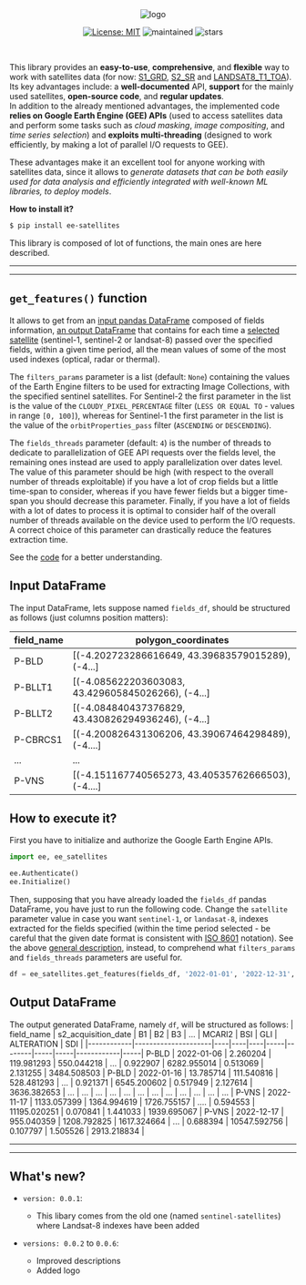 <div align="center">

<img src="https://i.ibb.co/rFLR6dV/logo.png" alt="logo" border="0">

[![License: MIT](https://img.shields.io/badge/license-MIT-yellow.svg)](https://github.com/Amatofrancesco99/master-thesis/blob/main/Notebooks/1-features-extraction/utils/LICENSE)
![maintained](https://img.shields.io/badge/maintained%3F-YES-green.svg)
![stars](https://img.shields.io/github/stars/Amatofrancesco99/master-thesis.svg)

</div><br>

This library provides an **easy-to-use**, **comprehensive**, and **flexible** way to work with satellites data (for now: [S1_GRD](https://developers.google.com/earth-engine/datasets/catalog/COPERNICUS_S1_GRD), [S2_SR](https://developers.google.com/earth-engine/datasets/catalog/COPERNICUS_S2_SR) and [LANDSAT8_T1_TOA](https://developers.google.com/earth-engine/datasets/catalog/LANDSAT_LC08_C02_T1_TOA)). Its key advantages include: a **well-documented** API, **support** for the mainly used satellites, **open-source code**, and **regular updates**.<br>
In addition to the already mentioned advantages, the implemented code **relies on Google Earth Engine (GEE) APIs** (used to access satellites data and perform some tasks such as *cloud masking*, *image compositing*, and *time series selection*) and **exploits multi-threading** (designed to work efficiently, by making a lot of parallel I/O requests to GEE).

These advantages make it an excellent tool for anyone working with satellites data, since it allows to *generate datasets that can be both easily used for data analysis and efficiently integrated with well-known ML libraries, to deploy models*.

**How to install it?**
```bash
$ pip install ee-satellites
```

This library is composed of lot of functions, the main ones are here described.

*** 
***
## `get_features()` function

It allows to get from an [input pandas DataFrame](#input-dataframe) composed of fields information, [an output DataFrame](#output-dataframe) that contains for each time a [selected satellite](#how-to-execute-it) (sentinel-1, sentinel-2 or landsat-8) passed over the specified fields, within a given time period, all the mean values of some of the most used indexes (optical, radar or thermal).

The `filters_params` parameter is a list (default: `None`) containing the values of the Earth Engine filters to be used for extracting Image Collections, with the specified sentinel satellites. For Sentinel-2 the first parameter in the list is the value of the `CLOUDY_PIXEL_PERCENTAGE` filter (`LESS OR EQUAL TO` - values in range `[0, 100]`), whereas for Sentinel-1 the first parameter in the list is the value of the `orbitProperties_pass` filter (`ASCENDING` or `DESCENDING`).

The `fields_threads` parameter (default: `4`) is the number of threads to dedicate to parallelization of GEE API requests over the fields level, the remaining ones instead are used to apply parallelization over dates level. The value of this parameter should be high (with respect to the overall number of threads exploitable) if you have a lot of crop fields but a little time-span to consider, whereas if you have fewer fields but a bigger time-span you should decrease this parameter. Finally, if you have a lot of fields with a lot of dates to process it is optimal to consider half of the overall number of threads available on the device used to perform the I/O requests. <br>A correct choice of this parameter can drastically reduce the features extraction time.

See the [code](https://github.com/Amatofrancesco99/master-thesis/blob/main/Notebooks/1-features-extraction/utils/ee_satellites.py) for a better understanding.

## Input DataFrame
The input DataFrame, lets suppose named `fields_df`, should be structured as follows (just columns position matters):

| field_name      |              polygon_coordinates                  |
|-----------------|---------------------------------------------------|
| P-BLD           |  [(-4.202723286616649, 43.39683579015289), (-4...]|
| P-BLLT1         | [(-4.085622203603083, 43.429605845026266), (-4...]|
| P-BLLT2         | [(-4.084840437376829, 43.430826294936246), (-4...]|
| P-CBRCS1        | [(-4.200826431306206, 43.39067464298489), (-4....]|
| ...             |             ...                                   |
| P-VNS 	      | [(-4.151167740565273, 43.40535762666503), (-4....]|


## How to execute it?

First you have to initialize and authorize the Google Earth Engine APIs.

```python
import ee, ee_satellites

ee.Authenticate()
ee.Initialize()
```

Then, supposing that you have already loaded the `fields_df` pandas DataFrame, you have just to run the following code. Change the `satellite` parameter value in case you want `sentinel-1`, or `landasat-8`, indexes extracted for the fields specified (within the time period selected - be careful that the given date format is consistent with [ISO 8601](https://it.wikipedia.org/wiki/ISO_8601) notation). See the above [general description](#get_features-function), instead, to comprehend what `filters_params` and `fields_threads` parameters are useful for.

```python
df = ee_satellites.get_features(fields_df, '2022-01-01', '2022-12-31', satellite='sentinel-2', filters_params=['40'], fields_threads=3)
```

## Output DataFrame
The output generated DataFrame, namely `df`, will be structured as follows:
| field_name | s2_acquisition_date | B1 | B2 | B3 | ... | MCARI2 | BSI | GLI | ALTERATION | SDI |
|------------|---------------------|----|----|----|-----|--------|-----|-----|------------|-----|
P-BLD | 2022-01-06 | 2.260204    | 119.981293  | 550.044218  | ...  | 0.922907 | 6282.955014  | 0.513069 | 2.131255 | 3484.508503 |
P-BLD | 2022-01-16 | 13.785714   | 111.540816  | 528.481293  | ...  | 0.921371 | 6545.200602  | 0.517949 | 2.127614 | 3636.382653 |
...   | ...        | ...         | ...         |	...	     | ...  | ...      | ...          | ...      | ...      | ... | ...   |
P-VNS | 2022-11-17 | 1133.057399 | 1364.994619 | 1726.755157 | .... | 0.594553 | 11195.020251 |	0.070841 | 1.441033 | 1939.695067 |
P-VNS | 2022-12-17 | 955.040359  | 1208.792825 | 1617.324664 | ...  | 0.688394 | 10547.592756 |	0.107797 | 1.505526 | 2913.218834 |


***
***
## What's new?
* `version: 0.0.1`:
    * This libary comes from the old one (named `sentinel-satellites`) where Landsat-8 indexes have been added

* `versions: 0.0.2` to `0.0.6`:
    * Improved descriptions
    * Added logo